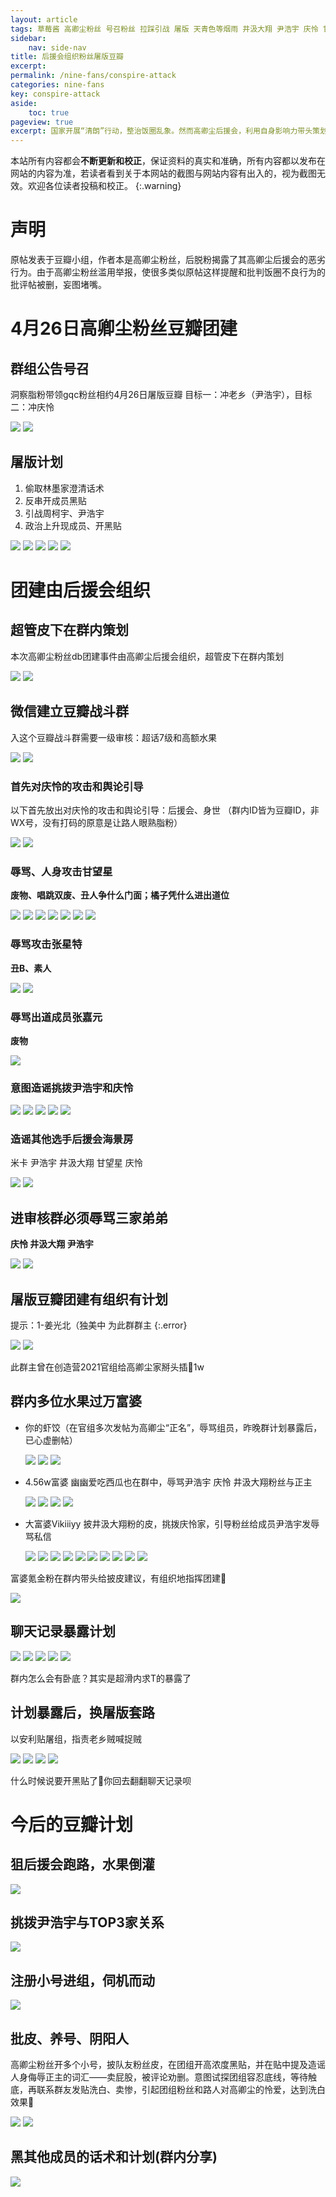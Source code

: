 ```yaml
---
layout: article
tags: 草莓酱 高卿尘粉丝 号召粉丝 拉踩引战 屠版 天青色等烟雨 井汲大翔 尹浩宇 庆怜 甘望星 张嘉元 张星特 米卡
sidebar: 
    nav: side-nav
title: 后援会组织粉丝屠版豆瓣
excerpt: 
permalink: /nine-fans/conspire-attack
categories: nine-fans
key: conspire-attack
aside:
    toc: true
pageview: true
excerpt: 国家开展“清朗”行动，整治饭圈乱象。然而高卿尘后援会，利用自身影响力带头策划屠组豆瓣，煽动粉圈互撕谩骂，顶风作案。
---
```


本站所有内容都会**不断更新和校正**，保证资料的真实和准确，所有内容都以发布在网站的内容为准，若读者看到关于本网站的截图与网站内容有出入的，视为截图无效。欢迎各位读者投稿和校正。
{:.warning}

# 声明

原帖发表于豆瓣小组，作者本是高卿尘粉丝，后脱粉揭露了其高卿尘后援会的恶劣行为。由于高卿尘粉丝滥用举报，使很多类似原帖这样提醒和批判饭圈不良行为的批评帖被删，妄图堵嘴。

# 4月26日高卿尘粉丝豆瓣团建

## 群组公告号召

洞察脂粉带领gqc粉丝相约4月26日屠版豆瓣
目标一：冲老乡（尹浩宇），目标二：冲庆怜

<div class="card">
  <div class="card__image">
      <img class="image" src="../assets/images/nine-fans/conspire-attack/db-000.png"/>
      <img class="image" src="../assets/images/nine-fans/conspire-attack/db-000a.png"/>
  </div>
</div>

## 屠版计划

1. 偷取林墨家澄清话术
2. 反串开成员黑贴
3. 引战周柯宇、尹浩宇
4. 政治上升现成员、开黑贴

<div class="card">
  <div class="card__image">
      <img class="image" src="../assets/images/nine-fans/conspire-attack/db-000b.png"/>
      <img class="image" src="../assets/images/nine-fans/conspire-attack/db-000c.png"/>
      <img class="image" src="../assets/images/nine-fans/conspire-attack/db-000d.png"/>
      <img class="image" src="../assets/images/nine-fans/conspire-attack/db-000e.png"/>
      <img class="image" src="../assets/images/nine-fans/conspire-attack/db-000f.png"/>
  </div>
</div>

# 团建由后援会组织

## 超管皮下在群内策划

本次高卿尘粉丝db团建事件由高卿尘后援会组织，超管皮下在群内策划
<div class="card">
  <div class="card__image">
      <img class="image" src="../assets/images/nine-fans/conspire-attack/db-01.jpg"/>
      <img class="image" src="../assets/images/nine-fans/conspire-attack/db-02.jpg"/>
  </div>
</div>


## 微信建立豆瓣战斗群

入这个豆瓣战斗群需要一级审核：超话7级和高额水果

<div class="card">
  <div class="card__image">
      <img class="image" src="../assets/images/nine-fans/conspire-attack/db-00.png"/>
      <img class="image" src="../assets/images/nine-fans/conspire-attack/db-00a.png"/>
  </div>
</div>

### 首先对庆怜的攻击和舆论引导

以下首先放出对庆怜的攻击和舆论引导：后援会、身世
（群内ID皆为豆瓣ID，非WX号，没有打码的原意是让路人眼熟脂粉） 

<div class="card">
  <div class="card__image">
      <img class="image" src="../assets/images/nine-fans/conspire-attack/db-000g.png"/>
      <img class="image" src="../assets/images/nine-fans/conspire-attack/db-000h.png"/>
  </div>
</div>

### 辱骂、人身攻击甘望星

**废物、唱跳双废、丑人争什么门面；橘子凭什么进出道位**

<div class="card">
  <div class="card__image">
      <img class="image" src="../assets/images/nine-fans/conspire-attack/db-gwx.png"/>
      <img class="image" src="../assets/images/nine-fans/conspire-attack/db-gwx2.png"/>
      <img class="image" src="../assets/images/nine-fans/conspire-attack/db-gwx3.png"/>
      <img class="image" src="../assets/images/nine-fans/conspire-attack/db-gwx4.png"/>
      <img class="image" src="../assets/images/nine-fans/conspire-attack/db-gwx5.png"/>
      <img class="image" src="../assets/images/nine-fans/conspire-attack/db-gwx6.png"/>
      <img class="image" src="../assets/images/nine-fans/conspire-attack/db-gwx7.png"/>
  </div>
</div>

### 辱骂攻击张星特

**丑B、素人**

<div class="card">
  <div class="card__image">
      <img class="image" src="../assets/images/nine-fans/conspire-attack/zxt.png"/>
      <img class="image" src="../assets/images/nine-fans/conspire-attack/zxt2.png"/>
  </div>
</div>

### 辱骂出道成员张嘉元

**废物**

<div class="card">
  <div class="card__image">
      <img class="image" src="../assets/images/nine-fans/conspire-attack/zjy.png"/>
  </div>
</div>

### 意图造谣挑拨尹浩宇和庆怜

<div class="card">
  <div class="card__image">
      <img class="image" src="../assets/images/nine-fans/conspire-attack/zy01.png"/>
      <img class="image" src="../assets/images/nine-fans/conspire-attack/zy02.png"/>
      <img class="image" src="../assets/images/nine-fans/conspire-attack/zy03.png"/>
      <img class="image" src="../assets/images/nine-fans/conspire-attack/zy04.png"/>
      <img class="image" src="../assets/images/nine-fans/conspire-attack/zy05.png"/>
  </div>
</div>

### 造谣其他选手后援会海景房

米卡 尹浩宇 井汲大翔 甘望星 庆怜

<div class="card">
  <div class="card__image">
      <img class="image" src="../assets/images/nine-fans/conspire-attack/zy01.png"/>
      <img class="image" src="../assets/images/nine-fans/conspire-attack/zy02.png"/>

  </div>
</div>

## 进审核群必须辱骂三家弟弟

**庆怜 井汲大翔 尹浩宇**

<div class="card">
  <div class="card__image">
      <img class="image" src="../assets/images/nine-fans/conspire-attack/db-00b.png"/>
      <img class="image" src="../assets/images/nine-fans/conspire-attack/db-00c.png"/>
  </div>
</div>


## 屠版豆瓣团建有组织有计划
提示：1-姜光北（独美中 为此群群主
{:.error}

<div class="card">
  <div class="card__image">
      <img class="image" src="../assets/images/nine-fans/conspire-attack/db-03.jpg"/>
      <img class="image" src="../assets/images/nine-fans/conspire-attack/db-04.jpg"/>
  </div>
    <div class="card__content">
    <p>此群主曾在创造营2021官组给高卿尘家掰头插🚩1w</p>
  </div>
</div>

## 群内多位水果过万富婆
* 你的虾饺（在官组多次发帖为高卿尘“正名”，辱骂组员，昨晚群计划暴露后，已心虚删帖）

    <div class="card">
    <div class="card__image">
    <img class="image" src="../assets/images/nine-fans/conspire-attack/db-06.jpg"/>
    <img class="image" src="../assets/images/nine-fans/conspire-attack/db-07.jpg"/>
    <img class="image" src="../assets/images/nine-fans/conspire-attack/db-08.jpg"/>
    </div>
    </div>

* 4.56w富婆 幽幽爱吃西瓜也在群中，辱骂尹浩宇 庆怜 井汲大翔粉丝与正主

    <div class="card">
    <div class="card__image">
    <img class="image" src="../assets/images/nine-fans/conspire-attack/db-09.jpg"/>
    <img class="image" src="../assets/images/nine-fans/conspire-attack/db-10.jpg"/>
    <img class="image" src="../assets/images/nine-fans/conspire-attack/db-11.jpg"/>
    <img class="image" src="../assets/images/nine-fans/conspire-attack/db-12.jpg"/>
    </div>
    </div>

* 大富婆Vikiiiyy 披井汲大翔粉的皮，挑拨庆怜家，引导粉丝给成员尹浩宇发辱骂私信

    <div class="card">
    <div class="card__image">
    <img class="image" src="../assets/images/nine-fans/conspire-attack/db-13.jpg"/>
    <img class="image" src="../assets/images/nine-fans/conspire-attack/db-14.jpg"/>
    <img class="image" src="../assets/images/nine-fans/conspire-attack/db-15.jpg"/>
    <img class="image" src="../assets/images/nine-fans/conspire-attack/db-16.jpg"/>
    <img class="image" src="../assets/images/nine-fans/conspire-attack/db-18.jpg"/>
    <img class="image" src="../assets/images/nine-fans/conspire-attack/db-19.jpg"/>
    <img class="image" src="../assets/images/nine-fans/conspire-attack/db-13a.png"/>
    <img class="image" src="../assets/images/nine-fans/conspire-attack/db-13b.png"/>
    <img class="image" src="../assets/images/nine-fans/conspire-attack/db-13c.png"/>
    <img class="image" src="../assets/images/nine-fans/conspire-attack/db-13d.png"/>
    </div>
    </div>

富婆氪金粉在群内带头给披皮建议，有组织地指挥团建🚬

<div class="card">
  <div class="card__image">
      <img class="image" src="../assets/images/nine-fans/conspire-attack/db-13e.png"/>
  </div>
</div>


## 聊天记录暴露计划

<div class="card">
  <div class="card__image">
      <img class="image" src="../assets/images/nine-fans/conspire-attack/db-20.jpg"/>
      <img class="image" src="../assets/images/nine-fans/conspire-attack/db-21.jpg"/>
      <img class="image" src="../assets/images/nine-fans/conspire-attack/db-22.jpg"/>
      <img class="image" src="../assets/images/nine-fans/conspire-attack/db-23.jpg"/>
      <img class="image" src="../assets/images/nine-fans/conspire-attack/db-24.jpg"/>
  </div>
    <div class="card__content">
    <p>群内怎么会有卧底？其实是超滑内求T的暴露了</p>
  </div>
</div>

## 计划暴露后，换屠版套路

以安利贴屠组，指责老乡贼喊捉贼

<div class="card">
  <div class="card__image">
      <img class="image" src="../assets/images/nine-fans/conspire-attack/db-25.jpg"/>
        <img class="image" src="../assets/images/nine-fans/conspire-attack/db-25b.png"/>
      <img class="image" src="../assets/images/nine-fans/conspire-attack/db-26.jpg"/>
      <img class="image" src="../assets/images/nine-fans/conspire-attack/db-27.jpg"/>
  </div>
    <div class="card__content">
    <p>什么时候说要开黑贴了🤪你回去翻翻聊天记录呗
</p>
  </div>
</div>

# 今后的豆瓣计划

## 狙后援会跑路，水果倒灌

<div class="card">
  <div class="card__image">
      <img class="image" src="../assets/images/nine-fans/conspire-attack/db-28.jpg"/>
  </div>
</div>

## 挑拨尹浩宇与TOP3家关系

<div class="card">
  <div class="card__image">
      <img class="image" src="../assets/images/nine-fans/conspire-attack/db-29.jpg"/>
  </div>
</div>

## 注册小号进组，伺机而动

<div class="card">
  <div class="card__image">
      <img class="image" src="../assets/images/nine-fans/conspire-attack/db-30.jpg"/>
  </div>
</div>

## 批皮、养号、阴阳人

高卿尘粉丝开多个小号，披队友粉丝皮，在团组开高浓度黑贴，并在贴中提及造谣人身侮辱正主的词汇——卖屁股，被评论劝删。意图试探团组容忍底线，等待触底，再联系群友发贴洗白、卖惨，引起团组粉丝和路人对高卿尘的怜爱，达到洗白效果👏

<div class="card">
  <div class="card__image">
      <img class="image" src="../assets/images/nine-fans/conspire-attack/db-31.jpg"/>
      <img class="image" src="../assets/images/nine-fans/conspire-attack/db-32.jpg"/>
  </div>
</div>


## 黑其他成员的话术和计划(群内分享)

<div class="card">
  <div class="card__image">
      <img class="image" src="../assets/images/nine-fans/conspire-attack/db-33.jpg"/>
  </div>
</div>